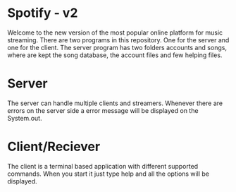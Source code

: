 # Spotify - v2
Welcome to the new version of the most popular online platform for music streaming.
There are two programs in this repository. One for the server and one for the client.
The server program has two folders accounts and songs, where are kept the song database, the account files and  few helping files.

# Server
The server can handle multiple clients and streamers.
Whenever there are errors on the server side a error message will be displayed on the System.out.

# Client/Reciever
The client is a terminal based application with different supported commands. When you start it just type help and all the options will be displayed.
